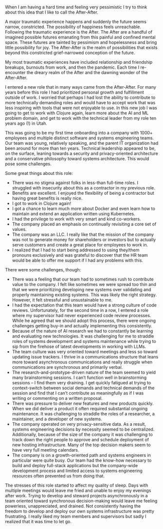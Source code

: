 When I am having a hard time and feeling very pessimistic I try to think about this idea that I like to call the After-After.

A major traumatic experience happens and suddenly the future seems narrow, constricted. The possibility of happiness feels unreachable. Following the traumatic experience is the After. The After are a handful of imagined possible futures emanating from this painful and confined mental space. These futures are tainted by pessimism and hopelessness and bring little possibility for joy. The After-After is the realm of possibilities that exists beyond this constricted grief-narrowed conception of the future.

My most traumatic experiences have included relationship and friendship breakups, burnouts from work, and then the pandemic. Each time I re-encounter the dreary realm of the After and the dawning wonder of the After-After.

I entered a new role that in many ways came from the After-After. For many years before this role I had prioritized personal growth and fulfillment outside of work. I worried that perhaps I had lost the ability to contribute to more technically demanding roles and would have to accept work that was less inspiring with tools that were not enjoyable to use. In this new job I was going to get to work with Clojure again, learn more about the AI and ML problem domain, and get to work with the technical leader from my role ten years ago (!) in Utah.

This was going to be my first time onboarding into a company with 1000+ employees and multiple distinct software and systems engineering teams. Our team was young, relatively speaking, and the parent IT organization had been around for more than ten years. Technical leadership appeared to be, on the surface, leaning towards a security and privacy-oriented architecture and a conservative philosophy toward systems architecture. This would pose some challenges.

Some great things about this role:

- There was no stigma against folks in less-than full-time roles. I struggled with insecurity about this as a contractor in my previous role.
- Benefits are excellent. I enjoyed the flexibility of being a contractor but having great benefits is really nice.
- I got to work in Clojure again!
- I got a chance to learn much more about Docker and even learn how to maintain and extend an application written using Kubernetes.
- I had the privilege to work with very smart and kind co-workers.
- The company placed an emphasis on continually revisiting a core set of values.
- The company was an LLC. I really like that the mission of the company was not to generate money for shareholders or investors but to actually serve customers and create a great place for employees to work in.
- I realized that I had to start being addressed to using they/them pronouns exclusively and was grateful to discover that the HR team would be able to offer me support if I had any problems with this.

There were some challenges, though:

- There was a feeling that our team had to sometimes rush to contribute value to the company. I felt like sometimes we were spread too thin and that we were prioritizing developing new systems over validating and properly maintaining existing systems. This was likely the right strategy. However, it felt stressful and unsustainable to me.
- I had the expectation that this team would have a strong culture of code reviews. Unfortunately, for the second time in a row, I entered a role where my supervisor had never experienced code review processes. While he agreed that we should adopt this process, there were ongoing challenges getting buy-in and actually implementing this consistently.
- Because of the nature of AI research we had to constantly be learning and evaluating new technologies. It was challenging for me to straddle roles of systems development and systems maintenance while trying to sip from the firehose of latest developments in working with LLMs.
- The team culture was very oriented toward meetings and less so toward updating issue trackers. I thrive in a communications structure that leans more toward asynchronous communications and really struggle when communications are synchronous and primarily verbal.
- The research-and-prototype-driven nature of the team seemed to yield many brainstorming sessions. I can’t function well in brainstorming sessions – I find them very draining. I get quickly fatigued at trying to context-switch between social demands and technical demands of the session and find that I can’t contribute as meaningfully as if I was writing or commenting on a written proposal.
- There was pressure to deliver new features and new products quickly. When we did deliver a product it often required substantial ongoing maintenance. It was challenging to straddle the roles of a researcher, a maintainer, and a developer of new systems.
- The company operated on very privacy-sensitive data. As a result, systems engineering decisions by necessity seemed to be centralized. Additionally, because of the size of the company it was challenging to track down the right people to approve and schedule deployment of new hosting infrastructure. Many of the top decision makers seem to have very full meeting calendars.
- The company is on a growth-oriented path and systems engineers in particular were quite busy. Our team had the know-how necessary to build and deploy full-stack applications but the company-wide development process and limited access to systems engineering resources often prevented us from doing that.

The stresses of this role started to affect my quality of sleep. Days with multiple meetings would leave me fried and unable to enjoy my evenings after work. Trying to develop and steward projects asynchronously in a team oriented toward synchronous decision-making would leave me feeling powerless, unappreciated, and drained. Not consistently having the freedom to develop and deploy our own systems infrastructure was pretty frustrating. I really liked my team members and supervisors but sadly I realized that it was time to let go.

